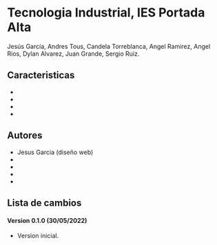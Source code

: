# Tecnologia Industrial, IES Portada Alta #

Jesús García, Andres Tous, Candela Torreblanca, Angel Ramirez, Angel Rios, Dylan Alvarez, Juan Grande, Sergio Ruiz.



## Caracteristicas ##
-
-
-
-



## Autores
- Jesus Garcia (diseño web)
-
-
-
-


## Lista de cambios ##
#### Version 0.1.0 (30/05/2022) ####
- Version inicial.

